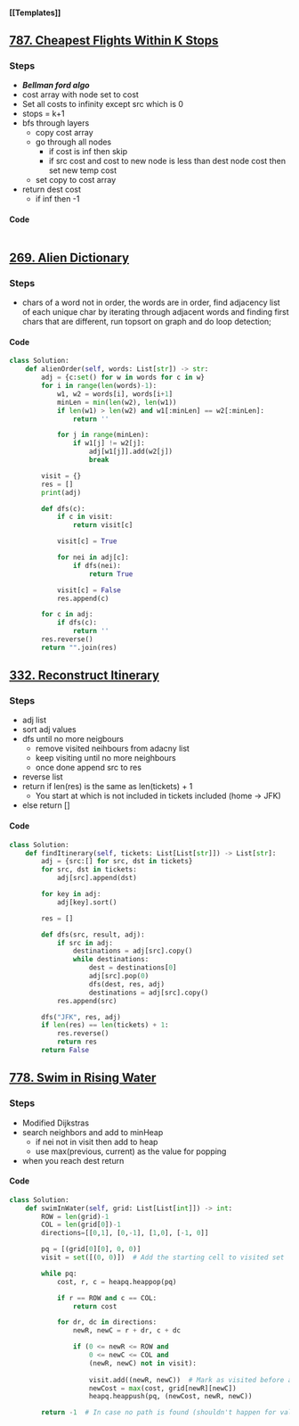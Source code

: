 #### [[Templates]]

## [787. Cheapest Flights Within K Stops](https://leetcode.com/problems/cheapest-flights-within-k-stops/)
### Steps
- ***Bellman ford algo***
- cost array with node set to cost
- Set all costs to infinity except src which is 0
- stops = k+1
- bfs through layers
	- copy cost array
	- go through all nodes
		- if  cost is inf then skip
		- if src cost and cost to new node is less than dest node cost then set new temp cost
	- set copy to cost array
- return dest cost 
	- if inf then -1

#### Code
```python

```

## [269. Alien Dictionary](https://leetcode.com/problems/alien-dictionary/)
### Steps
- chars of a word not in order, the words are in order, find adjacency list of each unique char by iterating through adjacent words and finding first chars that are different, run topsort on graph and do loop detection;

#### Code
```python
class Solution:
    def alienOrder(self, words: List[str]) -> str:
        adj = {c:set() for w in words for c in w}
        for i in range(len(words)-1):
            w1, w2 = words[i], words[i+1]
            minLen = min(len(w2), len(w1))
            if len(w1) > len(w2) and w1[:minLen] == w2[:minLen]:
                return ''

            for j in range(minLen):
                if w1[j] != w2[j]:
                    adj[w1[j]].add(w2[j])
                    break

        visit = {}
        res = []
        print(adj)

        def dfs(c):
            if c in visit:
                return visit[c]

            visit[c] = True

            for nei in adj[c]:
                if dfs(nei):
                    return True

            visit[c] = False
            res.append(c)

        for c in adj:
            if dfs(c):
                return ''
        res.reverse()
        return "".join(res)

```


## [332. Reconstruct Itinerary](https://leetcode.com/problems/reconstruct-itinerary/)
### Steps
- adj list 
- sort adj values
- dfs until no more neigbours
	- remove visited neihbours from adacny list
	- keep visiting until no more neighbours
	- once done append src to res
- reverse list
- return if len(res) is the same as len(tickets) + 1
	- You start at which is not included in tickets included (home -> JFK)
- else return []

#### Code
```python
class Solution:
    def findItinerary(self, tickets: List[List[str]]) -> List[str]:
        adj = {src:[] for src, dst in tickets}
        for src, dst in tickets:
            adj[src].append(dst)

        for key in adj:
            adj[key].sort()

        res = []

        def dfs(src, result, adj):
            if src in adj:
                destinations = adj[src].copy()
                while destinations:
                    dest = destinations[0]
                    adj[src].pop(0)
                    dfs(dest, res, adj)
                    destinations = adj[src].copy()
            res.append(src)

        dfs("JFK", res, adj)
        if len(res) == len(tickets) + 1:
            res.reverse()
            return res
        return False
```


## [778. Swim in Rising Water](https://leetcode.com/problems/swim-in-rising-water/)
### Steps
- Modified Dijkstras
- search neighbors and add to minHeap
	- if nei not in visit then add to heap
	- use max(previous, current) as the value for popping
- when you reach dest return

#### Code
```python
class Solution:
    def swimInWater(self, grid: List[List[int]]) -> int:
        ROW = len(grid)-1
        COL = len(grid[0])-1
        directions=[[0,1], [0,-1], [1,0], [-1, 0]]

        pq = [(grid[0][0], 0, 0)]
        visit = set([(0, 0)])  # Add the starting cell to visited set

        while pq:
            cost, r, c = heapq.heappop(pq)

            if r == ROW and c == COL:
                return cost

            for dr, dc in directions:
                newR, newC = r + dr, c + dc

                if (0 <= newR <= ROW and
                    0 <= newC <= COL and
                    (newR, newC) not in visit):
                    
                    visit.add((newR, newC))  # Mark as visited before adding to queue
                    newCost = max(cost, grid[newR][newC])
                    heapq.heappush(pq, (newCost, newR, newC))

        return -1  # In case no path is found (shouldn't happen for valid inputs)
        
```
